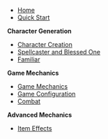* [Home](https://github.com/Plushtoast/dsa5-foundryVTT/wiki)
* [Quick Start](https://github.com/Plushtoast/dsa5-foundryVTT/wiki/Quick-Start)

**Character Generation**
* [Character Creation](https://github.com/Plushtoast/dsa5-foundryVTT/wiki/Character-Creation)
* [Spellcaster and Blessed One](https://github.com/Plushtoast/dsa5-foundryVTT/wiki/Spellcaster--and--Blessed-One-Creation)
* [Familiar](https://github.com/Plushtoast/dsa5-foundryVTT/wiki/Familiar)

**Game Mechanics**
* [Game Mechanics](https://github.com/Plushtoast/dsa5-foundryVTT/wiki/Game-Mechanics)
* [Game Configuration](https://github.com/Plushtoast/dsa5-foundryVTT/wiki/Game-Configuration)
* [Combat](https://github.com/Plushtoast/dsa5-foundryVTT/wiki/Combat)

**Advanced Mechanics**
* [Item Effects](https://github.com/Plushtoast/dsa5-foundryVTT/wiki/Item-Effects)


